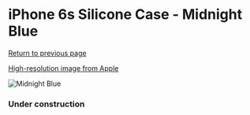 # iPhone 6s Silicone Case - Midnight Blue

[Return to previous page](/iphone_6)

[High-resolution image from Apple](https://store.storeimages.cdn-apple.com/8756/as-images.apple.com/is/MKY22?wid=4500&hei=4500&fmt=png)

<div style="width: 384px"><img src="/everypreview/MKY22.png" alt="Midnight Blue"></div>

### Under construction
